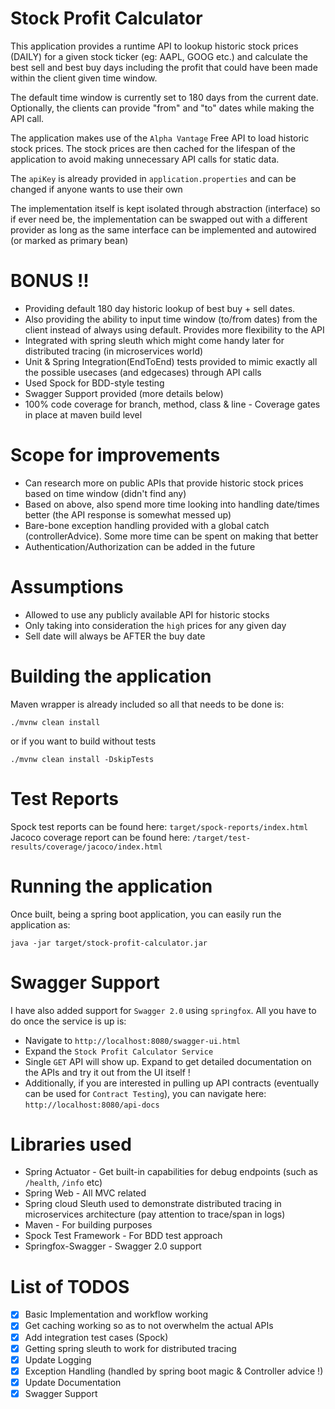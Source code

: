 # Stock Profit Calculator

This application provides a runtime API to lookup historic stock prices (DAILY) for a given stock ticker (eg: AAPL, GOOG etc.) 
and calculate the best sell and best buy days including the profit that could have been made within the client given time window.

The default time window is currently set to 180 days from the current date. Optionally, the clients can provide "from" and "to" dates
while making the API call. 

The application makes use of the `Alpha Vantage` Free API to load historic stock prices. The stock prices are then cached for the 
lifespan of the application to avoid making unnecessary API calls for static data.

The `apiKey` is already provided in `application.properties` and can be changed if anyone wants to use their own

The implementation itself is kept isolated through abstraction (interface) so if ever need be, the implementation can be swapped out with 
a different provider as long as the same interface can be implemented and autowired (or marked as primary bean)

# BONUS !! 

- Providing default 180 day historic lookup of best buy + sell dates.
- Also providing the ability to input time window (to/from dates) from the client instead of always using default. Provides more flexibility to the API
- Integrated with spring sleuth which might come handy later for distributed tracing (in microservices world)
- Unit & Spring Integration(EndToEnd) tests provided to mimic exactly all the possible usecases (and edgecases) through API calls
- Used Spock for BDD-style testing
- Swagger Support provided (more details below)
- 100% code coverage for branch, method, class & line - Coverage gates in place at maven build level

# Scope for improvements

- Can research more on public APIs that provide historic stock prices based on time window (didn't find any)
- Based on above, also spend more time looking into handling date/times better (the API response is somewhat messed up)
- Bare-bone exception handling provided with a global catch (controllerAdvice). Some more time can be spent on making that better
- Authentication/Authorization can be added in the future


# Assumptions

- Allowed to use any publicly available API for historic stocks
- Only taking into consideration the `high` prices for any given day
- Sell date will always be AFTER the buy date

# Building the application

Maven wrapper is already included so all that needs to be done is: 

`./mvnw clean install`

or if you want to build without tests

`./mvnw clean install -DskipTests`

# Test Reports

Spock test reports can be found here: `target/spock-reports/index.html`
Jacoco coverage report can be found here: `/target/test-results/coverage/jacoco/index.html`

# Running the application

Once built, being a spring boot application, you can easily run the application as: 

`java -jar target/stock-profit-calculator.jar`


# Swagger Support

I have also added support for `Swagger 2.0` using `springfox`. All you have to do once the service is up is:
- Navigate to `http://localhost:8080/swagger-ui.html`
- Expand the `Stock Profit Calculator Service`
- Single `GET` API will show up. Expand to get detailed documentation on the APIs and try it out from the UI itself !
- Additionally, if you are interested in pulling up API contracts (eventually can be used for `Contract Testing`), 
you can navigate here: `http://localhost:8080/api-docs`


# Libraries used

- Spring Actuator - Get built-in capabilities for debug endpoints (such as `/health`, `/info` etc)
- Spring Web - All MVC related
- Spring cloud Sleuth used to demonstrate distributed tracing in microservices architecture (pay attention to trace/span in logs)
- Maven - For building purposes
- Spock Test Framework - For BDD test approach
- Springfox-Swagger - Swagger 2.0 support

# List of TODOS

- [x] Basic Implementation and workflow working
- [x] Get caching working so as to not overwhelm the actual APIs
- [x] Add integration test cases (Spock)
- [x] Getting spring sleuth to work for distributed tracing
- [x] Update Logging
- [x] Exception Handling (handled by spring boot magic & Controller advice !)
- [x] Update Documentation
- [x] Swagger Support
